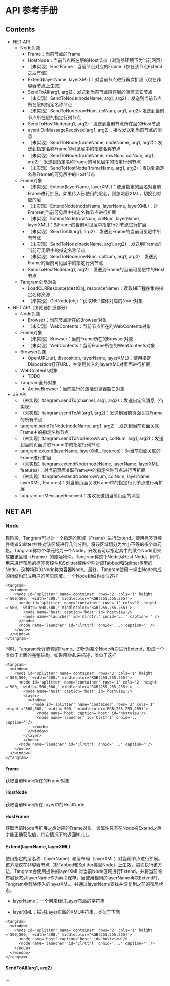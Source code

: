 # API 参考手册

## Contents

- NET API
  - Node对象
    - Frame：当前节点的Frame
    - HostNode：当前节点所在层的Host节点（浏览器环境下为当前网页）
    - （未实现）HostFrame：当前节点对应的Frame（仅在该节点Extend之后有值）
    - Extend(layerName, layerXML)：对当前节点进行再次扩展（仅在非容器节点上生效）
    - SendToAll(arg1, arg2)：发送到当前节点所在层的所有其它节点
    - （未实现）SendToNode(nodeName, arg1, arg2)：发送到当前节点所在层的指定名称节点
    - （未实现）SendToNode(rowNum, colNum, arg1, arg2): 发送到当前节点所在层的指定行列节点
    - SendToHostNode(arg1, arg2)：发送到当前节点所在层的Host节点
    - event OnMessageReceived(arg1, arg2)：接收发送到当前节点的消息
    - （未实现）SendToNode(frameName, nodeName, arg1, arg2)：发送到指定名称Frame的可见层中的指定名称节点
    - （未实现）SendToNode(frameName, rowNum, colNum, arg1, arg2)：发送到指定名称Frame的可见层中的指定行列节点
    - （未实现）SendToHostNode(frameName, arg1, arg2)：发送到指定名称Frame的可见层中的Host节点
  - Frame对象
    - （未实现）Extend(layerName, layerXML)：使用指定的层名对当前Frame进行扩展，如果传入已使用的层名，则忽略层XML，切换到对应的层
    - （未实现）ExtendNode(nodeName, layerName, layerXML)：对Frame的当前可见层中指定名称节点进行扩展
    - （未实现）ExtendNode(rowNum, colNum, layerName, layerXML)：对Frame的当前可见层中指定行列节点进行扩展
    - （未实现）SendToAll(arg1, arg2)：发送到Frame的当前可见层中所有节点
    - （未实现）SendToNode(nodeName, arg1, arg2)：发送到Frame的当前可见层中的指定名称节点
    - （未实现）SendToNode(rowNum, colNum, arg1, arg2)：发送到Frame的当前可见层中的指定行列节点
    - SendToHostNode(arg1, arg2)：发送到Frame的当前可见层中的Host节点
  - Tangram全局对象
    - LoadCLRResource(destObj, resourceName)：读取NET程序集的指定名称资源
    - （未实现）GetNode(obj)：获取NET控件对应的Node对象
- NET API（浏览器扩展部分）
  - Node对象
    - Browser：当前节点所在的Browser对象
    - （未实现）WebContents：当前节点所在的WebContents对象
  - Frame对象
    - （未实现）Browser：当前Frame所在的Browser对象
    - （未实现）WebContents：当前Frame所在的WebContents对象
  - Browser对象
    - OpenURL(url, disposition, layerName, layerXML)：使用指定Disposition打开URL，并使用传入的layerXML对页面进行扩展
  - WebContents对象
    - TODO
  - Tangram全局对象
    - ActiveBrowser：当前进行的激活浏览器窗口对象
- JS API
  - （未实现）tangram.sendTo(channel, arg1, arg2)：发送自定义消息（待实现）
  - （未实现）tangram.sendToAll(arg1, arg2)：发送到当前页面关联Frame的所有节点
  - tangram.sendToNode(nodeName, arg1, arg2)：发送到当前页面关联Frame中的指定名称节点
  - （未实现）tangram.sendToNode(rowNum, colNum, arg1, arg2)：发送到当前页面关联Frame中的指定行列节点
  - tangram.extend(layerName, layerXML, features)：对当前页面关联的Frame进行扩展
  - （未实现）tangram.extendNode(nodeName, layerName, layerXML, features)：对当前页面关联Frame中的指定名称节点进行再扩展
  - （未实现）tangram.extendNode(rowNum, colNum, layerName, layerXML, features)：对当前页面关联Frame中的指定行列节点进行再扩展
  - tangram.onMessageReceived：接收发送到当前页面的消息

## NET API

### Node

现阶段，Tangram可以对一个指定的区域（Frame）进行Extend。使用标签页控件或者Splitter控件对该区域进行几何分割。将该区域切分为大小不等的多个单元格。Tangram称每个单元格为一个Node。开发者可以指定其中的某个Node用来放置该区域（Frame）的原始物件。Tangram称这个Node为Host Node。同时，用来进行布局的标签页控件和Splitter控件分别对应Tabbed和Splitter类型的Node。这种特殊的Node称为容器Node。最终，Tangram使用一棵由Node构成的树结构形成用户的可见区域。一个Node树结构类似这样

```
<tangram>
  <window>
    <node id='splitter' name='container' rows='2' cols='1' height ='500,500,' width='500,' middlecolor='RGB(255,255,255)'>
      <node id='splitter' name='container' rows='1' cols='2' height ='500,' width='500,500,' middlecolor='RGB(255,255,255)'>
        <node name='host' caption='host' id='hostview'/>
        <node name='launcher' id='ClrCtrl' cnnid='...' caption='' />
      </node>
      <node name='launcher' id='ClrCtrl' cnnid='...' caption='' />
    </node>
  </window>
</tangram>
```

同时，Tangram允许嵌套的Frame。即针对某个Node再次进行Extend，形成一个类似于上面的完整结构。如果用XML来描述，类似于这样

```
<tangram>
  <window>
    <node id='splitter' name='container' rows='2' cols='1' height ='500,500,' width='500,' middlecolor='RGB(255,255,255)'>
      <node id='splitter' name='container' rows='1' cols='2' height ='500,' width='500,500,' middlecolor='RGB(255,255,255)'>
        <node name='host' caption='host' id='hostview'/>
        <layer>
          <window>
            <node id='splitter' name='container' rows='2' cols='1' height ='500,500,' width='500,' middlecolor='RGB(255,255,255)'>
              <node name='host' caption='host' id='hostview'/>
              <node name='launcher' id='ClrCtrl' cnnid='...' caption=''/>
            </node>
          </window>
        </layer>
        </node>
      <node name='launcher' id='ClrCtrl' cnnid='...' caption=''/>
    </node>
  </window>
</tangram>
```

#### Frame

获取当前Node所在的Frame对象

#### HostNode

获取当前Node所在Layer中的HostNode

#### HostFrame

获取当前Node再扩展之后对应的Frame对象，该属性只有在Node被Extend之后才能正确获取值，其它情况下均返回NULL。

#### Extend(layerName, layerXML)

使用指定的层名称（layerName）和层布局（layerXML）对当前节点进行扩展。该方法仅在非容器节点（非Tabbed和Splitter类型Node）上生效。每次执行该方法，Tangram会使用提供的layerXML对当前Node区域进行Extend。并将当前的布局状态以layerName作为索引保存。当使用相同的layerName再次Extend时，Tangram会忽略传入的layerXML，并通过layerName查找并恢复到之前的布局状态。

- layerName：一个用来标识Layer布局的字符串

- layerXML：描述Layer布局的XML字符串，类似于下面

```
<tangram>
  <window>
    <node id='splitter' name='container' rows='2' cols='1' height ='500,500,' width='500,' middlecolor='RGB(255,255,255)'>
      <node name='host' caption='host' id='hostview'/>
      <node name='launcher' id='ClrCtrl' cnnid='...' caption='' />
    </node>
  </window>
</tangram>
```

#### SendToAll(arg1, arg2)

...

